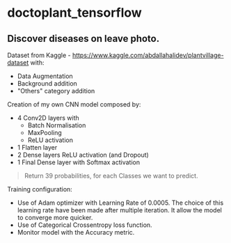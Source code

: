 # doctoplant_tensorflow
## Discover diseases on leave photo.

Dataset from Kaggle - https://www.kaggle.com/abdallahalidev/plantvillage-dataset with:
- Data Augmentation
- Background addition
- "Others" category addition

Creation of my own CNN model composed by:

- 4 Conv2D layers with
  - Batch Normalisation
  - MaxPooling
  - ReLU activation
- 1 Flatten layer
- 2 Dense layers ReLU activation (and Dropout)
- 1 Final Dense layer with Softmax activation

> Return 39 probabilities, for each Classes we want to predict.

Training configuration:
- Use of Adam optimizer with Learning Rate of 0.0005. The choice of this learning rate have been made after multiple iteration. It allow the model to converge more quicker.
- Use of Categorical Crossentropy loss function.
- Monitor model with the Accuracy metric.

